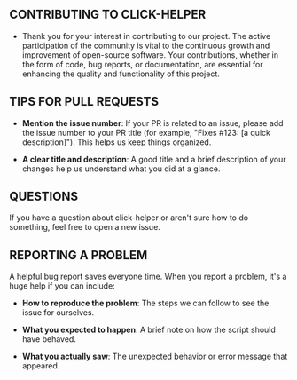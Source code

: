 ## CONTRIBUTING TO CLICK-HELPER

- Thank you for your interest in contributing to our project. The active participation of the community is vital to the continuous growth and improvement of open-source software. Your contributions, whether in the form of code, bug reports, or documentation, are essential for enhancing the quality and functionality of this project.

## TIPS FOR PULL REQUESTS

- **Mention the issue number**: If your PR is related to an issue, please add the issue number to your PR title (for example, "Fixes #123: [a quick description]"). This helps us keep things organized.

- **A clear title and description**: A good title and a brief description of your changes help us understand what you did at a glance.

## QUESTIONS

If you have a question about click-helper or aren't sure how to do something, feel free to open a new issue.

## REPORTING A PROBLEM

A helpful bug report saves everyone time. When you report a problem, it's a huge help if you can include:

- **How to reproduce the problem**: The steps we can follow to see the issue for ourselves.

- **What you expected to happen**: A brief note on how the script should have behaved.

- **What you actually saw**: The unexpected behavior or error message that appeared.